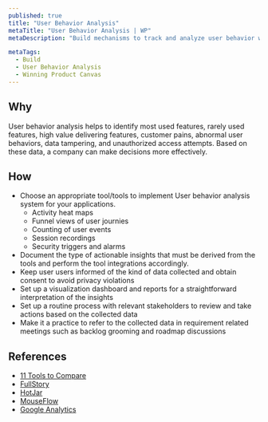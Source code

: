 ```yaml
---
published: true
title: "User Behavior Analysis"
metaTitle: "User Behavior Analysis | WP"
metaDescription: "Build mechanisms to track and analyze user behavior within the system to improve features and provide better UX."

metaTags:
  - Build
  - User Behavior Analysis
  - Winning Product Canvas
---
```


## Why
User behavior analysis helps to identify most used features, rarely used features, high value delivering features, customer pains, abnormal user behaviors, data tampering, and unauthorized access attempts. Based on these data, a company can make decisions more effectively.

## How
- Choose an appropriate tool/tools to implement User behavior analysis system for your applications.
  - Activity heat maps
  - Funnel views of user journies
  - Counting of user events
  - Session recordings
  - Security triggers and alarms
- Document the type of actionable insights that must be derived from the tools and perform the tool integrations accordingly.
- Keep user users informed of the kind of data collected and obtain consent to avoid privacy violations
- Set up a visualization dashboard and reports for a straightforward interpretation of the insights
- Set up a routine process with relevant stakeholders to review and take actions based on the collected data
- Make it a practice to refer to the collected data in requirement related meetings such as backlog grooming and roadmap discussions

## References
 - [11 Tools to Compare](https://mopinion.com/11-visitor-recording-and-session-replay-tools-an-overview/)
 - [FullStory](https://www.fullstory.com/)
 - [HotJar](https://www.hotjar.com/)
 - [MouseFlow](https://mouseflow.com/)
 - [Google Analytics](https://analytics.google.com/analytics/web/)
